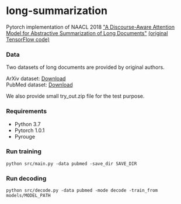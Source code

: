 # long-summarization
Pytorch implementation of NAACL 2018 ["A Discourse-Aware Attention Model for Abstractive Summarization of Long Documents"](https://arxiv.org/abs/1804.05685) [(original TensorFlow code)](https://github.com/acohan/long-summarization)

### Data

Two datasets of long documents are provided by original authors.

ArXiv dataset: [Download](https://drive.google.com/file/d/1K2kDBTNXS2ikx9xKmi2Fy0Wsc5u_Lls0/view?usp=sharing)  
PubMed dataset: [Download](https://drive.google.com/file/d/1Sa3kip8IE0J1SkMivlgOwq1jBgOnzeny/view?usp=sharing)

We also provide small try_out.zip file for the test purpose.

### Requirements
- Python 3.7
- Pytorch 1.0.1
- Pyrouge

### Run training
`python src/main.py -data pubmed -save_dir SAVE_DIR`


### Run decoding
`python src/decode.py -data pubmed -mode decode -train_from models/MODEL_PATH`
